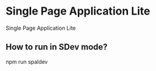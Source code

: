 # Single Page Application Lite
Single Page Application Lite

## How to run in SDev mode?
npm run spaldev